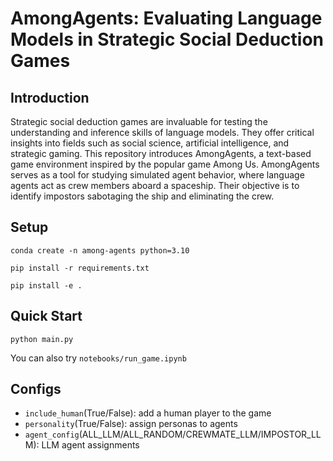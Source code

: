 # AmongAgents: Evaluating Language Models in Strategic Social Deduction Games


## Introduction
Strategic social deduction games are invaluable for testing the understanding and inference skills of language models. They offer critical insights into fields such as social science, artificial intelligence, and strategic gaming. This repository introduces AmongAgents, a text-based game environment inspired by the popular game Among Us. AmongAgents serves as a tool for studying simulated agent behavior, where language agents act as crew members aboard a spaceship. Their objective is to identify impostors sabotaging the ship and eliminating the crew.



## Setup

`conda create -n among-agents python=3.10`

`pip install -r requirements.txt`

`pip install -e .`

## Quick Start
`python main.py`

You can also try `notebooks/run_game.ipynb`

## Configs

- `include_human`(True/False): add a human player to the game
- `personality`(True/False): assign personas to agents
- `agent_config`(ALL_LLM/ALL_RANDOM/CREWMATE_LLM/IMPOSTOR_LLM): LLM agent assignments
